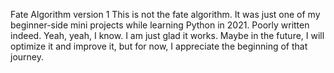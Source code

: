Fate Algorithm version 1
This is not the fate algorithm. It was just one of my beginner-side mini projects while learning Python in 2021. Poorly written indeed. Yeah, yeah, I know. I am just glad it works. Maybe in the future, I will optimize it and improve it, but for now, I appreciate the beginning of that journey.
